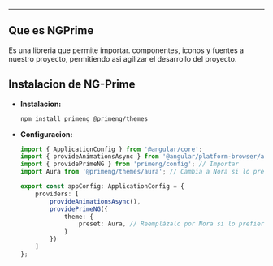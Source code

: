 
---
## Que es NGPrime
Es una libreria que permite importar. componentes, iconos y fuentes a nuestro proyecto, permitiendo asi agilizar el desarrollo del proyecto.

## Instalacion de NG-Prime
- **Instalacion:**
	```sh
	npm install primeng @primeng/themes
	```
- **Configuracion:**
	```ts title:app.config.ts
	import { ApplicationConfig } from '@angular/core';
	import { provideAnimationsAsync } from '@angular/platform-browser/animations/async'; // Importar
	import { providePrimeNG } from 'primeng/config'; // Importar
	import Aura from '@primeng/themes/aura'; // Cambia a Nora si lo prefieres
	
	export const appConfig: ApplicationConfig = {
	    providers: [
	        provideAnimationsAsync(),
	        providePrimeNG({
	            theme: {
	                preset: Aura, // Reemplázalo por Nora si lo prefieres: Nora
	            }
	        })
	    ]
	};

	```

